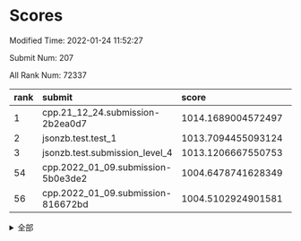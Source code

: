 # Scores

Modified Time: 2022-01-24 11:52:27

Submit Num: 207

All Rank Num: 72337

| rank |               submit               |       score        |       sigma        | pk_num |
| :--- | :--------------------------------- | :----------------- | :----------------- | :----- |
| 1    | cpp.21_12_24.submission-2b2ea0d7   | 1014.1689004572497 | 0.8122037338135519 | 1392   |
| 2    | jsonzb.test.test_1                 | 1013.7094455093124 | 0.8308818074221299 | 1397   |
| 3    | jsonzb.test.submission_level_4     | 1013.1206667550753 | 0.8078514450910155 | 1397   |
| 54   | cpp.2022_01_09.submission-5b0e3de2 | 1004.6478741628349 | 0.7235103164086155 | 1398   |
| 56   | cpp.2022_01_09.submission-816672bd | 1004.5102924901581 | 0.7081805950786428 | 1398   |


<details>
<summary>全部</summary>

| rank |                 submit                 |       score        |       sigma        | pk_num |
| :--- | :------------------------------------- | :----------------- | :----------------- | :----- |
| 1    | cpp.21_12_24.submission-2b2ea0d7       | 1014.1689004572497 | 0.8122037338135519 | 1392   |
| 2    | jsonzb.test.test_1                     | 1013.7094455093124 | 0.8308818074221299 | 1397   |
| 3    | jsonzb.test.submission_level_4         | 1013.1206667550753 | 0.8078514450910155 | 1397   |
| 4    | gobigger.level_3.submission_level_3_26 | 1011.8207889647792 | 0.7864709743152096 | 1397   |
| 5    | gobigger.level_3.submission_level_3_0  | 1011.570067917032  | 0.7654282636156131 | 1405   |
| 6    | gobigger.level_3.submission_level_3_6  | 1011.0757537395575 | 0.7720277786662563 | 1402   |
| 7    | gobigger.level_3.submission_level_3_27 | 1010.8831515175084 | 0.7727840457007117 | 1396   |
| 8    | gobigger.level_3.submission_level_3_7  | 1010.8705335532766 | 0.7818488595699078 | 1396   |
| 9    | gobigger.level_3.submission_level_3_21 | 1010.8437720759132 | 0.7606715117701455 | 1395   |
| 10   | gobigger.level_3.submission_level_3_38 | 1010.8394409100632 | 0.7876351524083729 | 1397   |
| 11   | gobigger.level_3.submission_level_3_1  | 1010.8270770059137 | 0.7783086865028284 | 1393   |
| 12   | gobigger.level_3.submission_level_3_8  | 1010.7748402041027 | 0.7756369973545972 | 1396   |
| 13   | gobigger.level_3.submission_level_3_39 | 1010.6761074565234 | 0.7709728487385605 | 1395   |
| 14   | gobigger.level_3.submission_level_3_41 | 1010.6361595479985 | 0.7484378985313558 | 1400   |
| 15   | gobigger.level_3.submission_level_3_49 | 1010.5909730057315 | 0.7692574544140119 | 1392   |
| 16   | gobigger.level_3.submission_level_3_13 | 1010.5449409438086 | 0.7686388609486435 | 1404   |
| 17   | gobigger.level_3.submission_level_3_31 | 1010.4328964282535 | 0.7614555033403806 | 1402   |
| 18   | gobigger.level_3.submission_level_3_5  | 1010.4228888263771 | 0.7664496879480726 | 1397   |
| 19   | gobigger.level_3.submission_level_3_30 | 1010.4143097828456 | 0.7750575841364482 | 1393   |
| 20   | gobigger.level_3.submission_level_3_40 | 1010.4114799208048 | 0.7654871876071605 | 1401   |
| 21   | gobigger.level_3.submission_level_3_46 | 1010.3742057976855 | 0.76196241615476   | 1396   |
| 22   | gobigger.level_3.submission_level_3_16 | 1010.3129428099614 | 0.7776794937810055 | 1395   |
| 23   | gobigger.level_3.submission_level_3_20 | 1010.25179679594   | 0.7744177031109242 | 1394   |
| 24   | gobigger.level_3.submission_level_3_11 | 1010.1389141858788 | 0.7652922816192035 | 1396   |
| 25   | gobigger.level_3.submission_level_3_15 | 1010.064041413719  | 0.7572828592768812 | 1391   |
| 26   | gobigger.level_3.submission_level_3_10 | 1010.050938592049  | 0.7614957836867314 | 1394   |
| 27   | gobigger.level_3.submission_level_3_47 | 1010.0212999061389 | 0.7574234338580434 | 1404   |
| 28   | gobigger.level_3.submission_level_3_45 | 1009.990865483051  | 0.7670197952632997 | 1396   |
| 29   | gobigger.level_3.submission_level_3_4  | 1009.7653953511762 | 0.7758941340806151 | 1398   |
| 30   | gobigger.level_3.submission_level_3_33 | 1009.6923206586255 | 0.7486392392778128 | 1403   |
| 31   | gobigger.level_3.submission_level_3_3  | 1009.6660568449638 | 0.7554060678496536 | 1400   |
| 32   | gobigger.level_3.submission_level_3_2  | 1009.6262715732719 | 0.7576845317903654 | 1397   |
| 33   | gobigger.level_3.submission_level_3_36 | 1009.6172031139289 | 0.7506083231373715 | 1395   |
| 34   | gobigger.level_3.submission_level_3_28 | 1009.5563005028378 | 0.7548002880585614 | 1399   |
| 35   | gobigger.level_3.submission_level_3_17 | 1009.5178248396307 | 0.7605260773111173 | 1401   |
| 36   | gobigger.level_3.submission_level_3_32 | 1009.4448784093025 | 0.7517969742326825 | 1400   |
| 37   | gobigger.level_3.submission_level_3_37 | 1009.3866793700121 | 0.7697281665795093 | 1399   |
| 38   | gobigger.level_3.submission_level_3_12 | 1009.3766566424133 | 0.7598133290963534 | 1397   |
| 39   | gobigger.level_3.submission_level_3_34 | 1009.1995333425386 | 0.7423319168125495 | 1395   |
| 40   | gobigger.level_3.submission_level_3_48 | 1009.1477125140198 | 0.7538286062407152 | 1400   |
| 41   | gobigger.level_3.submission_level_3_19 | 1009.1468821734047 | 0.7473959285207286 | 1401   |
| 42   | gobigger.level_3.submission_level_3_42 | 1008.9933499624943 | 0.7579198656259777 | 1403   |
| 43   | gobigger.level_3.submission_level_3_14 | 1008.9613097222525 | 0.7440899630232057 | 1392   |
| 44   | gobigger.level_3.submission_level_3_24 | 1008.7681180226026 | 0.7295352219447926 | 1395   |
| 45   | gobigger.level_3.submission_level_3_29 | 1008.623537049519  | 0.7490840158411394 | 1395   |
| 46   | gobigger.level_3.submission_level_3_18 | 1008.5543062174498 | 0.7417892962705285 | 1408   |
| 47   | gobigger.level_3.submission_level_3_23 | 1008.5162980854096 | 0.7479572021812102 | 1401   |
| 48   | gobigger.level_3.submission_level_3_35 | 1008.3411787863965 | 0.7666632401128711 | 1393   |
| 49   | gobigger.level_3.submission_level_3_43 | 1008.319440960736  | 0.7353415116312839 | 1398   |
| 50   | gobigger.level_3.submission_level_3_9  | 1008.1820147940014 | 0.7500538210944437 | 1399   |
| 51   | gobigger.level_3.submission_level_3_22 | 1008.1648719309472 | 0.755317734525834  | 1398   |
| 52   | gobigger.level_3.submission_level_3_44 | 1008.1165553320816 | 0.73411122950578   | 1393   |
| 53   | gobigger.level_3.submission_level_3_25 | 1008.0432885401434 | 0.7249364292421522 | 1399   |
| 54   | cpp.2022_01_09.submission-5b0e3de2     | 1004.6478741628349 | 0.7235103164086155 | 1398   |
| 55   | gobigger.level_1.submission_level_1_1  | 1004.6015435829654 | 0.7272507852634521 | 1402   |
| 56   | cpp.2022_01_09.submission-816672bd     | 1004.5102924901581 | 0.7081805950786428 | 1398   |
| 57   | gobigger.level_1.submission_level_1_11 | 1004.3994007306468 | 0.7166217302845456 | 1394   |
| 58   | gobigger.level_1.submission_level_1_35 | 1004.2706492412316 | 0.7161986930037024 | 1396   |
| 59   | gobigger.level_1.submission_level_1_6  | 1004.2071777594538 | 0.7187755869341482 | 1393   |
| 60   | gobigger.level_1.submission_level_1_32 | 1004.1793687997888 | 0.7201488790472403 | 1396   |
| 61   | gobigger.level_1.submission_level_1_7  | 1004.1377122569145 | 0.719139455140942  | 1401   |
| 62   | gobigger.level_1.submission_level_1_34 | 1004.129067661236  | 0.7091916074621263 | 1398   |
| 63   | gobigger.level_1.submission_level_1_8  | 1004.1140257803942 | 0.7113197191991183 | 1396   |
| 64   | gobigger.level_1.submission_level_1_23 | 1004.0879652710984 | 0.7102403700669033 | 1397   |
| 65   | gobigger.level_1.submission_level_1_36 | 1004.0008406167909 | 0.7108046228478658 | 1400   |
| 66   | gobigger.level_1.submission_level_1_26 | 1003.8251977796576 | 0.7155824643289678 | 1397   |
| 67   | gobigger.level_1.submission_level_1_9  | 1003.7468556324178 | 0.7049787524645879 | 1400   |
| 68   | gobigger.level_1.submission_level_1_0  | 1003.6667028324322 | 0.7149202855440151 | 1400   |
| 69   | gobigger.level_1.submission_level_1_42 | 1003.6198961037891 | 0.724745477238696  | 1398   |
| 70   | gobigger.level_1.submission_level_1_33 | 1003.6174844840874 | 0.7150737716834085 | 1399   |
| 71   | gobigger.level_1.submission_level_1_41 | 1003.5746491678215 | 0.7139375664489783 | 1397   |
| 72   | gobigger.level_1.submission_level_1_27 | 1003.5614088152638 | 0.7214629239823416 | 1394   |
| 73   | gobigger.level_1.submission_level_1_21 | 1003.5474071116118 | 0.7142409571945306 | 1396   |
| 74   | gobigger.level_1.submission_level_1_28 | 1003.5112320980627 | 0.7196178126896267 | 1398   |
| 75   | gobigger.level_1.submission_level_1_31 | 1003.4491508349716 | 0.7004103095463261 | 1398   |
| 76   | gobigger.level_1.submission_level_1_5  | 1003.3954583466633 | 0.7191534393462656 | 1399   |
| 77   | gobigger.level_1.submission_level_1_22 | 1003.3260217337331 | 0.7017876672723199 | 1400   |
| 78   | gobigger.level_1.submission_level_1_46 | 1003.2480882987417 | 0.7142177694253822 | 1398   |
| 79   | gobigger.level_1.submission_level_1_4  | 1003.2403924830212 | 0.7138807622061969 | 1402   |
| 80   | gobigger.level_1.submission_level_1_49 | 1003.2018259041739 | 0.714443187819386  | 1401   |
| 81   | gobigger.level_1.submission_level_1_10 | 1003.1925304443952 | 0.7205879141938586 | 1398   |
| 82   | gobigger.level_1.submission_level_1_45 | 1003.185610826242  | 0.7097192266921858 | 1398   |
| 83   | gobigger.level_1.submission_level_1_17 | 1003.1847474961035 | 0.726824684833723  | 1394   |
| 84   | gobigger.level_1.submission_level_1_37 | 1003.1752510391924 | 0.729209651576884  | 1402   |
| 85   | gobigger.level_1.submission_level_1_48 | 1003.1748779833856 | 0.7143757362324148 | 1393   |
| 86   | gobigger.level_1.submission_level_1_38 | 1003.1372305302207 | 0.7127211391896112 | 1402   |
| 87   | gobigger.level_1.submission_level_1_16 | 1003.1325997379694 | 0.7249813873081253 | 1400   |
| 88   | gobigger.level_1.submission_level_1_3  | 1003.0553699064492 | 0.720003076417237  | 1398   |
| 89   | gobigger.level_1.submission_level_1_2  | 1003.0243208673417 | 0.7111889707383635 | 1401   |
| 90   | gobigger.level_1.submission_level_1_15 | 1002.8937758574104 | 0.7061984760143851 | 1398   |
| 91   | gobigger.level_1.submission_level_1_24 | 1002.7816532870813 | 0.7132611817143574 | 1397   |
| 92   | gobigger.level_1.submission_level_1_13 | 1002.6612209027106 | 0.7054167491315629 | 1402   |
| 93   | gobigger.level_1.submission_level_1_12 | 1002.6600888326848 | 0.7084082326652474 | 1396   |
| 94   | gobigger.level_1.submission_level_1_30 | 1002.6469099900256 | 0.7236853958804589 | 1397   |
| 95   | gobigger.level_1.submission_level_1_18 | 1002.5920085219292 | 0.720966689593789  | 1396   |
| 96   | gobigger.level_1.submission_level_1_25 | 1002.5688757310397 | 0.7131881198523373 | 1401   |
| 97   | gobigger.level_1.submission_level_1_20 | 1002.5272766022867 | 0.7002997784722936 | 1399   |
| 98   | gobigger.level_1.submission_level_1_44 | 1002.5182717170458 | 0.7090259106406245 | 1398   |
| 99   | gobigger.level_1.submission_level_1_40 | 1002.4163284031572 | 0.7085973360537953 | 1393   |
| 100  | gobigger.level_1.submission_level_1_39 | 1002.3132064916113 | 0.713960550012215  | 1398   |
| 101  | gobigger.level_1.submission_level_1_43 | 1002.0934936674153 | 0.7133767223646514 | 1401   |
| 102  | gobigger.level_1.submission_level_1_19 | 1002.0223290343786 | 0.7163844439355195 | 1394   |
| 103  | gobigger.level_1.submission_level_1_14 | 1001.8970687878257 | 0.7220082504782956 | 1402   |
| 104  | gobigger.level_1.submission_level_1_47 | 1001.889032005267  | 0.7099900986624594 | 1400   |
| 105  | gobigger.level_1.submission_level_1_29 | 1001.7954667551155 | 0.7095458057053253 | 1397   |
| 106  | gobigger.random.submission_random_41   | 997.7566101381151  | 0.7021348375886485 | 1397   |
| 107  | gobigger.random.submission_random_18   | 997.4447736777116  | 0.7063744874921027 | 1398   |
| 108  | gobigger.random.submission_random_16   | 997.0349288330086  | 0.706984105689664  | 1396   |
| 109  | gobigger.random.submission_random_26   | 996.8290892897031  | 0.7016274729792711 | 1399   |
| 110  | gobigger.random.submission_random_17   | 996.7899552366555  | 0.7112892533041618 | 1400   |
| 111  | gobigger.random.submission_random_21   | 996.6798242534429  | 0.7020266205073059 | 1403   |
| 112  | gobigger.random.submission_random_14   | 996.679292783685   | 0.7078071302897473 | 1395   |
| 113  | gobigger.random.submission_random_42   | 996.6508675485275  | 0.7125611866334584 | 1397   |
| 114  | gobigger.random.submission_random_12   | 996.6025710953295  | 0.6897273137043709 | 1398   |
| 115  | gobigger.random.submission_random_33   | 996.4795881818683  | 0.7163380613344649 | 1394   |
| 116  | gobigger.random.submission_random_20   | 996.475064993204   | 0.7236547910120869 | 1394   |
| 117  | gobigger.random.submission_random_45   | 996.279147689783   | 0.7142842625973541 | 1398   |
| 118  | gobigger.random.submission_random_31   | 996.2565541108205  | 0.695583597426762  | 1393   |
| 119  | gobigger.random.submission_random_28   | 996.2452859393177  | 0.7155380987881393 | 1400   |
| 120  | gobigger.random.submission_random_36   | 996.2375558672531  | 0.7190069824384997 | 1398   |
| 121  | gobigger.random.submission_random_44   | 996.2280027226366  | 0.7117765029899872 | 1398   |
| 122  | gobigger.random.submission_random_6    | 996.2033625316828  | 0.7064391782635053 | 1397   |
| 123  | gobigger.random.submission_random_8    | 996.1918583414799  | 0.699449316599992  | 1395   |
| 124  | gobigger.random.submission_random_9    | 996.1534803747479  | 0.7216709580102908 | 1397   |
| 125  | gobigger.random.submission_random_13   | 996.1392729733187  | 0.7061119053989016 | 1396   |
| 126  | gobigger.random.submission_random_24   | 996.129676872017   | 0.7134454528467293 | 1398   |
| 127  | gobigger.random.submission_random_27   | 996.0421599510131  | 0.7129187011289976 | 1396   |
| 128  | gobigger.random.submission_random_48   | 995.9279561370323  | 0.7198681380495058 | 1399   |
| 129  | gobigger.random.submission_random_10   | 995.9122887187666  | 0.7122774692553774 | 1399   |
| 130  | gobigger.random.submission_random_23   | 995.8808938666286  | 0.7177571951563209 | 1398   |
| 131  | gobigger.random.submission_random_1    | 995.8695092778122  | 0.7148062356883992 | 1400   |
| 132  | gobigger.random.submission_random_11   | 995.8293503732287  | 0.7096231379283974 | 1398   |
| 133  | gobigger.random.submission_random_47   | 995.8218096130746  | 0.7021775045889275 | 1397   |
| 134  | gobigger.random.submission_random_40   | 995.8193385680644  | 0.7236344783549424 | 1401   |
| 135  | gobigger.random.submission_random_15   | 995.7722434078071  | 0.6994314480505059 | 1404   |
| 136  | gobigger.random.submission_random_4    | 995.7059404150051  | 0.7065568406256032 | 1399   |
| 137  | gobigger.random.submission_random_22   | 995.687763985574   | 0.7072723802670344 | 1392   |
| 138  | gobigger.random.submission_random_32   | 995.4969440518391  | 0.7285365986637276 | 1396   |
| 139  | gobigger.random.submission_random_38   | 995.4122582748987  | 0.7069703961416187 | 1398   |
| 140  | gobigger.random.submission_random_43   | 995.3888244772179  | 0.7039589918637988 | 1397   |
| 141  | gobigger.random.submission_random_7    | 995.3812566954917  | 0.7186780974611455 | 1401   |
| 142  | gobigger.random.submission_random_39   | 995.3604982469408  | 0.6995954624388602 | 1400   |
| 143  | gobigger.random.submission_random_34   | 995.3436529558526  | 0.7011838343817572 | 1394   |
| 144  | gobigger.random.submission_random_25   | 995.2936771434845  | 0.7181232881225477 | 1401   |
| 145  | gobigger.random.submission_random_0    | 995.2157611636555  | 0.7150672700577052 | 1397   |
| 146  | gobigger.random.submission_random_3    | 995.1737065586467  | 0.7178622606050463 | 1399   |
| 147  | gobigger.random.submission_random_30   | 995.1474976116044  | 0.714893007419103  | 1393   |
| 148  | gobigger.random.submission_random_46   | 995.1259139202758  | 0.7262458366418123 | 1398   |
| 149  | gobigger.random.submission_random_29   | 994.9443670696766  | 0.7039357213100346 | 1401   |
| 150  | gobigger.random.submission_random_49   | 994.9276776424064  | 0.7161364417119429 | 1401   |
| 151  | gobigger.random.submission_random_5    | 994.8804045109782  | 0.7080887391603811 | 1397   |
| 152  | gobigger.random.submission_random_2    | 994.7486335218276  | 0.7071780905319123 | 1398   |
| 153  | gobigger.random.submission_random_19   | 994.5767828547051  | 0.7159760297049215 | 1395   |
| 154  | gobigger.random.submission_random_37   | 994.5736186544043  | 0.7251019419978176 | 1396   |
| 155  | gobigger.level_2.submission_level_2_45 | 994.4103388740933  | 0.746062157089872  | 1397   |
| 156  | gobigger.level_2.submission_level_2_19 | 994.0413027243155  | 0.7374066994575617 | 1404   |
| 157  | gobigger.level_2.submission_level_2_48 | 993.6425933079446  | 0.7172144079588068 | 1400   |
| 158  | gobigger.random.submission_random_35   | 993.5646066691202  | 0.7145863174116558 | 1400   |
| 159  | gobigger.level_2.submission_level_2_13 | 993.5177422960484  | 0.7251727574648723 | 1397   |
| 160  | gobigger.level_2.submission_level_2_38 | 993.3224551302768  | 0.7355633947066792 | 1395   |
| 161  | gobigger.level_2.submission_level_2_17 | 993.2307994304009  | 0.7375389925558048 | 1398   |
| 162  | gobigger.level_2.submission_level_2_14 | 993.2251982155656  | 0.737048275570953  | 1396   |
| 163  | gobigger.level_2.submission_level_2_4  | 993.2226211889092  | 0.7391954754188722 | 1403   |
| 164  | gobigger.level_2.submission_level_2_8  | 993.0963170078709  | 0.7517578169638691 | 1396   |
| 165  | gobigger.level_2.submission_level_2_23 | 993.0472204658827  | 0.7349721808160156 | 1395   |
| 166  | gobigger.level_2.submission_level_2_9  | 992.9601697092002  | 0.7435229432444987 | 1393   |
| 167  | gobigger.level_2.submission_level_2_25 | 992.9436162467638  | 0.7272973644388451 | 1396   |
| 168  | gobigger.level_2.submission_level_2_12 | 992.8228577888863  | 0.734984852716443  | 1399   |
| 169  | gobigger.level_2.submission_level_2_24 | 992.6944678148648  | 0.7428174388338138 | 1400   |
| 170  | gobigger.level_2.submission_level_2_47 | 992.6618282118726  | 0.7374025967237748 | 1396   |
| 171  | gobigger.level_2.submission_level_2_3  | 992.6478236495991  | 0.7329086978566904 | 1395   |
| 172  | gobigger.level_2.submission_level_2_34 | 992.5017852826815  | 0.7406619877745017 | 1401   |
| 173  | gobigger.level_2.submission_level_2_1  | 992.49254720205    | 0.7587671700141893 | 1399   |
| 174  | gobigger.level_2.submission_level_2_15 | 992.4229784869257  | 0.7504380598714668 | 1398   |
| 175  | gobigger.level_2.submission_level_2_35 | 992.4115833085568  | 0.7410660574601874 | 1395   |
| 176  | gobigger.level_2.submission_level_2_28 | 992.3349181757468  | 0.7422088242303774 | 1393   |
| 177  | gobigger.level_2.submission_level_2_22 | 992.3310406737193  | 0.7187334442324855 | 1397   |
| 178  | gobigger.level_2.submission_level_2_36 | 992.2922993745304  | 0.7617121530214754 | 1399   |
| 179  | gobigger.level_2.submission_level_2_5  | 992.1968404742984  | 0.7577294057074907 | 1393   |
| 180  | gobigger.level_2.submission_level_2_44 | 992.1826079325195  | 0.7343342901905511 | 1394   |
| 181  | gobigger.level_2.submission_level_2_21 | 992.1225637394766  | 0.751125667615293  | 1400   |
| 182  | gobigger.level_2.submission_level_2_32 | 992.0675662726266  | 0.7449304173611078 | 1400   |
| 183  | gobigger.level_2.submission_level_2_7  | 992.0225339087567  | 0.7406532795184299 | 1398   |
| 184  | gobigger.level_2.submission_level_2_40 | 991.9888446341535  | 0.7458774556158833 | 1402   |
| 185  | gobigger.level_2.submission_level_2_18 | 991.9345764308812  | 0.7529694451402803 | 1396   |
| 186  | gobigger.level_2.submission_level_2_6  | 991.8633094444463  | 0.7581234955218744 | 1401   |
| 187  | gobigger.level_2.submission_level_2_42 | 991.8440807240898  | 0.7442379196957165 | 1402   |
| 188  | gobigger.level_2.submission_level_2_30 | 991.8428962083176  | 0.7400735518632204 | 1398   |
| 189  | gobigger.level_2.submission_level_2_10 | 991.79014110317    | 0.7399534543209163 | 1402   |
| 190  | gobigger.level_2.submission_level_2_49 | 991.6525241871552  | 0.74254667767507   | 1397   |
| 191  | gobigger.level_2.submission_level_2_46 | 991.6178257831617  | 0.7546288896532666 | 1401   |
| 192  | gobigger.level_2.submission_level_2_20 | 991.5554694304569  | 0.7503605908216866 | 1399   |
| 193  | gobigger.level_2.submission_level_2_0  | 991.5341292197238  | 0.7412560204609892 | 1392   |
| 194  | gobigger.level_2.submission_level_2_39 | 991.5301734969619  | 0.7499023010241801 | 1395   |
| 195  | gobigger.level_2.submission_level_2_29 | 991.5061112510778  | 0.7547253705820594 | 1397   |
| 196  | gobigger.level_2.submission_level_2_16 | 991.442373449686   | 0.7509483176902962 | 1396   |
| 197  | gobigger.level_2.submission_level_2_31 | 991.327459110283   | 0.7437503800656352 | 1399   |
| 198  | gobigger.level_2.submission_level_2_41 | 991.1427317476029  | 0.7366118631119014 | 1402   |
| 199  | gobigger.level_2.submission_level_2_2  | 991.0805774626074  | 0.7511590655355475 | 1399   |
| 200  | gobigger.level_2.submission_level_2_11 | 990.6820322924557  | 0.7515445632178955 | 1401   |
| 201  | gobigger.level_2.submission_level_2_33 | 990.576919707488   | 0.752876301671666  | 1395   |
| 202  | gobigger.level_2.submission_level_2_43 | 990.5159529107715  | 0.7612249956665813 | 1398   |
| 203  | gobigger.level_2.submission_level_2_26 | 990.2783722740701  | 0.7738182161830589 | 1403   |
| 204  | gobigger.level_2.submission_level_2_37 | 990.150690835617   | 0.7554115277157911 | 1399   |
| 205  | gobigger.level_2.submission_level_2_27 | 989.9667022788893  | 0.7439380483399406 | 1396   |
| 206  | gobigger.none.submission_none_1        | 977.2021825955385  | 1.3119273326408143 | 1398   |
| 207  | gobigger.none.submission_none_0        | 976.9642603373536  | 1.4947895619414486 | 1397   |

</details>
